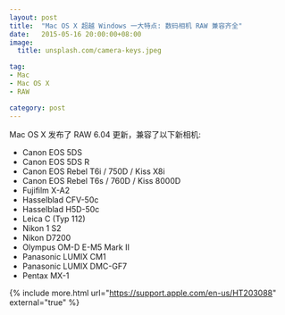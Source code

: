 ```yaml
---
layout: post
title:  "Mac OS X 超越 Windows 一大特点: 数码相机 RAW 兼容齐全"
date:   2015-05-16 20:00:00+08:00
image: 
  title: unsplash.com/camera-keys.jpeg

tag: 
- Mac
- Mac OS X
- RAW

category: post
---
```

Mac OS X 发布了 RAW 6.04 更新，兼容了以下新相机: 

- Canon EOS 5DS
- Canon EOS 5DS R
- Canon EOS Rebel T6i / 750D / Kiss X8i
- Canon EOS Rebel T6s / 760D / Kiss 8000D
- Fujifilm X-A2
- Hasselblad CFV-50c
- Hasselblad H5D-50c
- Leica C (Typ 112)
- Nikon 1 S2
- Nikon D7200
- Olympus OM-D E-M5 Mark II
- Panasonic LUMIX CM1
- Panasonic LUMIX DMC-GF7
- Pentax MX-1

{% include more.html url="https://support.apple.com/en-us/HT203088" external="true" %}
